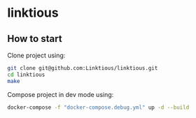 # linktious

## How to start

Clone project using:

```bash
git clone git@github.com:Linktious/linktious.git
cd linktious
make
```

Compose project in dev mode using:

```bash
docker-compose -f "docker-compose.debug.yml" up -d --build
```
